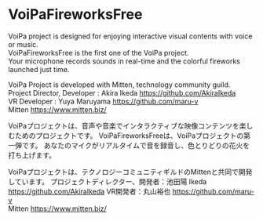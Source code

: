 # VoiPaFireworksFree
VoiPa project is designed for enjoying interactive visual contents with voice or music.  
VoiPaFireworksFree is the first one of the VoiPa project.  
Your microphone records sounds in real-time and the colorful fireworks launched just time.  

VoiPa Project is developed with Mitten, technology community guild.  
Project Director, Developer : Akira Ikeda https://github.com/AkiraIkeda  
VR Developer : Yuya Maruyama https://github.com/maru-v  
Mitten https://www.mitten.biz/  

VoiPaプロジェクトは、音声や音楽でインタラクティブな映像コンテンツを楽しむためのプロジェクトです。
VoiPaFireworksFreeは、VoiPaプロジェクトの第一弾です。
あなたのマイクがリアルタイムで音を録音し、色とりどりの花火を打ち上げます。

VoiPaプロジェクトは、テクノロジーコミュニティギルドのMittenと共同で開発しています。
プロジェクトディレクター、開発者：池田陽 Ikeda https://github.com/AkiraIkeda 
VR開発者：丸山裕也 https://github.com/maru-v  
Mitten https://www.mitten.biz/  
